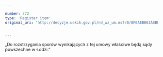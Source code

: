 ```yaml
---

number: 772
type: 'Register item'
original_uri: 'http://decyzje.uokik.gov.pl/nd_wz_um.nsf/0/8FEAEBB63A8BE3C8C12572DD003296B0?OpenDocument'


---
```


„Do rozstrzygania sporów wynikających z tej umowy właściwe będą sądy powszechne w Łodzi.”
